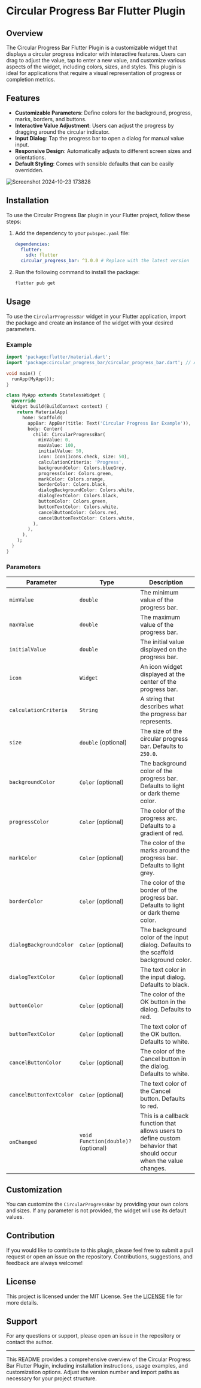 # Circular Progress Bar Flutter Plugin

## Overview

The Circular Progress Bar Flutter Plugin is a customizable widget that displays a circular progress indicator with interactive features. Users can drag to adjust the value, tap to enter a new value, and customize various aspects of the widget, including colors, sizes, and styles. This plugin is ideal for applications that require a visual representation of progress or completion metrics.

## Features

- **Customizable Parameters**: Define colors for the background, progress, marks, borders, and buttons.
- **Interactive Value Adjustment**: Users can adjust the progress by dragging around the circular indicator.
- **Input Dialog**: Tap the progress bar to open a dialog for manual value input.
- **Responsive Design**: Automatically adjusts to different screen sizes and orientations.
- **Default Styling**: Comes with sensible defaults that can be easily overridden.


![Screenshot 2024-10-23 173828](https://github.com/user-attachments/assets/341e69d5-2999-4402-8a56-d13541b76a1c)


## Installation

To use the Circular Progress Bar plugin in your Flutter project, follow these steps:

1. Add the dependency to your `pubspec.yaml` file:

   ```yaml
   dependencies:
     flutter:
       sdk: flutter
     circular_progress_bar: ^1.0.0 # Replace with the latest version
   ```

2. Run the following command to install the package:

   ```bash
   flutter pub get
   ```

## Usage

To use the `CircularProgressBar` widget in your Flutter application, import the package and create an instance of the widget with your desired parameters.

### Example

```dart
import 'package:flutter/material.dart';
import 'package:circular_progress_bar/circular_progress_bar.dart'; // Adjust the import according to your package structure

void main() {
  runApp(MyApp());
}

class MyApp extends StatelessWidget {
  @override
  Widget build(BuildContext context) {
    return MaterialApp(
      home: Scaffold(
        appBar: AppBar(title: Text('Circular Progress Bar Example')),
        body: Center(
          child: CircularProgressBar(
            minValue: 0,
            maxValue: 100,
            initialValue: 50,
            icon: Icon(Icons.check, size: 50),
            calculationCriteria: 'Progress',
            backgroundColor: Colors.blueGrey,
            progressColor: Colors.green,
            markColor: Colors.orange,
            borderColor: Colors.black,
            dialogBackgroundColor: Colors.white,
            dialogTextColor: Colors.black,
            buttonColor: Colors.green,
            buttonTextColor: Colors.white,
            cancelButtonColor: Colors.red,
            cancelButtonTextColor: Colors.white,
          ),
        ),
      ),
    );
  }
}
```

### Parameters

| Parameter               | Type                | Description                                                                                       |
|-------------------------|---------------------|---------------------------------------------------------------------------------------------------|
| `minValue`              | `double`            | The minimum value of the progress bar.                                                           |
| `maxValue`              | `double`            | The maximum value of the progress bar.                                                           |
| `initialValue`          | `double`            | The initial value displayed on the progress bar.                                                 |
| `icon`                  | `Widget`            | An icon widget displayed at the center of the progress bar.                                      |
| `calculationCriteria`   | `String`            | A string that describes what the progress bar represents.                                        |
| `size`                  | `double` (optional) | The size of the circular progress bar. Defaults to `250.0`.                                      |
| `backgroundColor`       | `Color` (optional)  | The background color of the progress bar. Defaults to light or dark theme color.                 |
| `progressColor`         | `Color` (optional)  | The color of the progress arc. Defaults to a gradient of red.                                    |
| `markColor`             | `Color` (optional)  | The color of the marks around the progress bar. Defaults to light grey.                          |
| `borderColor`           | `Color` (optional)  | The color of the border of the progress bar. Defaults to light or dark theme color.              |
| `dialogBackgroundColor` | `Color` (optional)  | The background color of the input dialog. Defaults to the scaffold background color.              |
| `dialogTextColor`       | `Color` (optional)  | The text color in the input dialog. Defaults to black.                                           |
| `buttonColor`           | `Color` (optional)  | The color of the OK button in the dialog. Defaults to red.                                       |
| `buttonTextColor`       | `Color` (optional)  | The text color of the OK button. Defaults to white.                                             |
| `cancelButtonColor`     | `Color` (optional)  | The color of the Cancel button in the dialog. Defaults to white.                                 |
| `cancelButtonTextColor` | `Color` (optional)  | The text color of the Cancel button. Defaults to red.                                           |
| `onChanged`             | `void Function(double)?` (optional)  | This is a callback function that allows users to define custom behavior that should occur when the value changes.                                           |


## Customization

You can customize the `CircularProgressBar` by providing your own colors and sizes. If any parameter is not provided, the widget will use its default values.

## Contribution

If you would like to contribute to this plugin, please feel free to submit a pull request or open an issue on the repository. Contributions, suggestions, and feedback are always welcome!

## License

This project is licensed under the MIT License. See the [LICENSE](LICENSE) file for more details.

## Support

For any questions or support, please open an issue in the repository or contact the author.

---

This README provides a comprehensive overview of the Circular Progress Bar Flutter Plugin, including installation instructions, usage examples, and customization options. Adjust the version number and import paths as necessary for your project structure.
